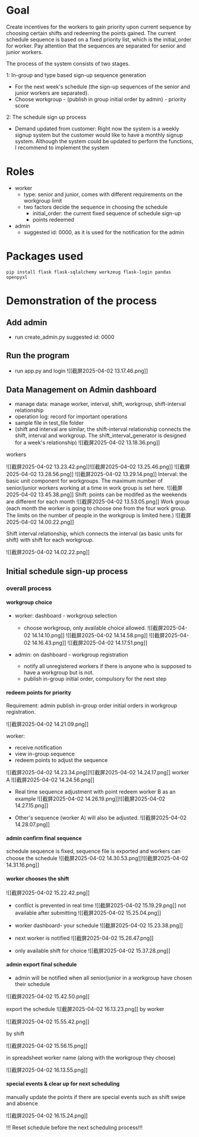 # Goal

Create incentives for the workers to gain priority upon current sequence by choosing certain shifts and redeeming the points gained.
The current schedule sequence is based on a fixed priority list, which is the initial_order for worker. Pay attention that the sequences are separated for senior and junior workers.

The process of the system consists of two stages.

1: In-group and type based sign-up sequence generation
- For the next week's schedule (the sign-up sequences of the senior and junior workers are separated).
- Choose workgroup - (publish in group initial order by admin) - priority score

2: The schedule sign up process
- Demand updated from customer: Right now the system is a weekly signup system but the customer would like to have a monthly signup system. Although the system could be updated to perform the functions, I recommend to implement the system

# Roles
- worker
	- type: senior and junior, comes with different requirements on the workgroup limit
	- two factors decide the sequence in choosing the schedule
		- initial_order: the current fixed sequence of schedule sign-up
		- points redeemed
- admin
	- suggested id: 0000, as it is used for the notification for the admin
# Packages used

```
pip install flask flask-sqlalchemy werkzeug flask-login pandas openpyxl
```


# Demonstration of the process

## Add admin
- run create_admin.py
suggested id: 0000

## Run the program
- run app.py and login
![[截屏2025-04-02 13.17.46.png]]

## Data Management on Admin dashboard
- manage data: manage worker, interval, shift, workgroup, shift-interval relationship
- operation log: record for important operations
- sample file in test_file folder
- (shift and interval are similar, the shift-interval relationship connects the shift, interval and workgroup. The shift_interval_generator is designed for a week's relationship)
![[截屏2025-04-02 13.18.36.png]]

workers

![[截屏2025-04-02 13.23.42.png]]![[截屏2025-04-02 13.25.46.png]]
![[截屏2025-04-02 13.28.56.png]]
![[截屏2025-04-02 13.29.14.png]]
Interval: the basic unit component for workgroups. The maximum number of senior/junior workers working at a time in work group is set here.
![[截屏2025-04-02 13.45.38.png]]
Shift: points can be modifed as the weekends are different for each month
![[截屏2025-04-02 13.53.05.png]]
Work group (each month the worker is going to choose one from the four work group. The limits on the number of people in the workgroup is limited here.)
![[截屏2025-04-02 14.00.22.png]]

Shift interval relationship, which connects the interval (as basic units for shift) with shift for each workgroup.

![[截屏2025-04-02 14.02.22.png]]


## Initial schedule sign-up process

### overall process
#### workgroup choice
- worker: dashboard - workgroup selection
	- choose workgroup, only available choice allowed.
![[截屏2025-04-02 14.14.10.png]]
![[截屏2025-04-02 14.14.58.png]]
![[截屏2025-04-02 14.16.43.png]]
![[截屏2025-04-02 14.17.51.png]]

- admin: on dashboard - workgroup registration
	- notify all unregistered workers if there is anyone who is supposed to have a workgroup but is not.
	- publish in-group initial order, compulsory for the next step


#### redeem points for priority
Requirement:
admin publish in-group order initial orders in workgroup registration.

![[截屏2025-04-02 14.21.09.png]]

worker:
- receive notification
- view in-group sequence
- redeem points to adjust the sequence

![[截屏2025-04-02 14.23.34.png]]![[截屏2025-04-02 14.24.17.png]]
worker A
![[截屏2025-04-02 14.24.56.png]]

- Real time sequence adjustment with point redeem 
worker B as an example
![[截屏2025-04-02 14.26.19.png]]![[截屏2025-04-02 14.27.15.png]]

- Other's sequence (worker A) will also be adjusted.
![[截屏2025-04-02 14.28.07.png]]


#### admin confirm final sequence

schedule sequence is fixed, sequence file is exported and workers can choose the schedule
![[截屏2025-04-02 14.30.53.png]]![[截屏2025-04-02 14.31.16.png]]


#### worker chooses the shift
![[截屏2025-04-02 15.22.42.png]]

- conflict is prevented in real time
![[截屏2025-04-02 15.19.29.png]]
not available after submitting
![[截屏2025-04-02 15.25.04.png]]

- worker dashboard- your schedule
![[截屏2025-04-02 15.23.38.png]]


- next worker is notified
![[截屏2025-04-02 15.26.47.png]]


- only available shift for choice
![[截屏2025-04-02 15.37.28.png]]


#### admin export final schedule

- admin will be notified when all senior/junior in a workgroup have chosen their schedule

![[截屏2025-04-02 15.42.50.png]]

export the schedule
![[截屏2025-04-02 16.13.23.png]]
by worker

![[截屏2025-04-02 15.55.42.png]]

by shift

![[截屏2025-04-02 15.56.15.png]]


in spreadsheet
worker name (along with the workgroup they choose)


![[截屏2025-04-02 16.13.55.png]]



#### special events & clear up for next scheduling

manually update the points if there are special events such as shift swipe and absence

![[截屏2025-04-02 16.15.24.png]]

!!! Reset schedule before the next scheduling process!!!